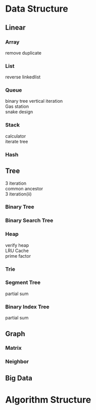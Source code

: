 # Data Structure
## Linear
### Array
remove duplicate  
### List
reverse linkedlist  
### Queue  
binary tree vertical iteration  
Gas station  
snake design  
### Stack
calculator  
iterate tree  
### Hash

## Tree
3 iteration  
common ancestor  
3 iteration(ii)

### Binary Tree
### Binary Search Tree
### Heap
verify heap  
LRU Cache  
prime factor  
### Trie  
### Segment Tree
partial sum  
### Binary Index Tree
partial sum  
## Graph  
### Matrix  
### Neighbor  
## Big Data
# Algorithm Structure


